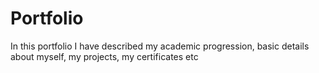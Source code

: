 # Portfolio
In this portfolio I have described my academic progression, basic details about myself, my projects, my certificates etc
